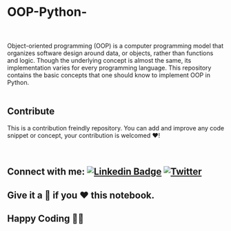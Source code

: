# OOP-Python-
<br>
<br>
Object-oriented programming (OOP) is a computer programming model that organizes software design around data, or objects, rather than functions and logic.
Though the underlying concept is almost the same, its implementation varies for every programming language.
This repository contains the basic concepts that one should know to implement OOP in Python.

<br>
<br>

## Contribute

This is a contribution freindly repository. You can add and improve any code snippet or concept, your contribution is welcomed ❤️!     
<br> <br>

## Connect with me:  [![Linkedin Badge](https://img.shields.io/badge/-LinkedIn-blue?style=flat-square&logo=Linkedin&logoColor=white&link=https://www.linkedin.com/in/poulami-paul-69a988220/)](https://www.linkedin.com/in/poulami-paul-69a988220/) [![Twitter](https://img.shields.io/badge/Twitter-1DA1F2?style=flat-square&logo=twitter&logoColor=white)](https://twitter.com/_Lustre_1_) 

## Give it a 🌟 if you ❤ this notebook.

## Happy Coding 👨‍💻

